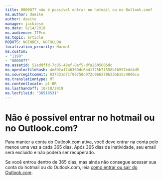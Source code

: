 ```yaml
---
title: 8000077 não é possível entrar no hotmail ou no Outlook.com?
ms.author: daeite
author: daeite
manager: jackiesm
ms.date: 9/14/2018
ms.audience: ITPro
ms.topic: article
ROBOTS: NOINDEX, NOFOLLOW
localization_priority: Normal
ms.custom:
- "1198"
- "8000077"
ms.assetid: 51addffd-7c85-49ef-8ef5-dfa2605605dc
ms.openlocfilehash: 4e89fa1746360dc6b41f25b71558b1b957edd4d5
ms.sourcegitcommit: 037331d71f06750d972c0b6278b23bb15c4806ca
ms.translationtype: MT
ms.contentlocale: pt-BR
ms.lasthandoff: 10/18/2019
ms.locfileid: "36518531"
---
```

# <a name="cant-sign-in-to-hotmail-or-outlookcom"></a>Não é possível entrar no hotmail ou no Outlook.com?

Para manter a conta do Outlook.com ativa, você deve entrar na conta pelo menos uma vez a cada 365 dias. Após 365 dias de inatividade, seu email será excluído e não poderá ser recuperado.
  
Se você entrou dentro de 365 dias, mas ainda não consegue acessar sua conta do hotmail ou do Outlook.com, leia [como entrar ou sair do Outlook.com](https://support.office.com/article/e08eb8ac-ac27-49f4-a400-a47311e1ee7e?wt.mc_id=Office_Outlook_com_Alchemy).
  